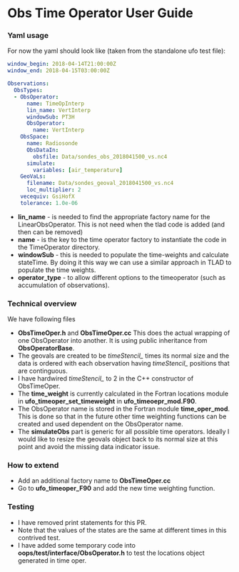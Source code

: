 # Obs Time Operator User Guide

### Yaml usage

For now the yaml should look like (taken from the standalone ufo test file):

```yaml
window_begin: 2018-04-14T21:00:00Z
window_end: 2018-04-15T03:00:00Z

Observations:
  ObsTypes:
  - ObsOperator:
      name: TimeOpInterp
      lin_name: VertInterp    
      windowSub: PT3H    
      ObsOperator:
        name: VertInterp
    ObsSpace:
      name: Radiosonde
      ObsDataIn:
        obsfile: Data/sondes_obs_2018041500_vs.nc4
      simulate:
        variables: [air_temperature]
    GeoVaLs:
      filename: Data/sondes_geoval_2018041500_vs.nc4
      loc_multiplier: 2
    vecequiv: GsiHofX
    tolerance: 1.0e-06
```

* **lin_name** - is needed to find the appropriate factory name for the LinearObsOperator. This is not need when the 
tlad code is added (and  then can be removed)
* **name** - is the key to the time operator factory to instantiate the code in the TimeOperator directory.
* **windowSub** - this is needed to populate the time-weights and calculate stateTime.  By doing it this way we can use
 a similar approach in TLAD to populate the time weights.
* **operator_type** - to allow different options to the timeoperator (such as accumulation of observations).
### Technical overview

We have following files

* **ObsTimeOper.h** and **ObsTimeOper.cc** This does the actual wrapping of one ObsOperator into another.  It is using
public inheritance from **ObsOperatorBase**.
* The geovals are created to be *timeStencil_* times its normal size and the data is ordered with each observation
having *timeStencil_* positions that are continguous.
* I have hardwired *timeStencil_* to 2 in the C++ constructor of ObsTimeOper.
* The **time_weight** is currently calculated in the Fortran locations module in **ufo_timeoper_set_timeweight** in 
**ufo_timeoepr_mod.F90**.
* The ObsOperator name is stored in the Fortran module **time_oper_mod**. This is done so that in the future other time 
weighting functions can be created and used dependent on the ObsOperator name.
* The **simulateObs** part is generic for all possible time operators. Ideally I would like to resize the geovals
object back to its normal size at this point and avoid the missing data indicator issue.

### How to extend
* Add an additional factory name to **ObsTimeOper.cc**
* Go to **ufo_timeoper_F90** and add the new time weighting function. 

### Testing
* I have removed print statements for this PR.
* Note that the values of the states are the same at different times in this contrived test.
* I have added some temporary code into **oops/test/interface/ObsOperator.h** to test the locations
 object generated in time oper.




